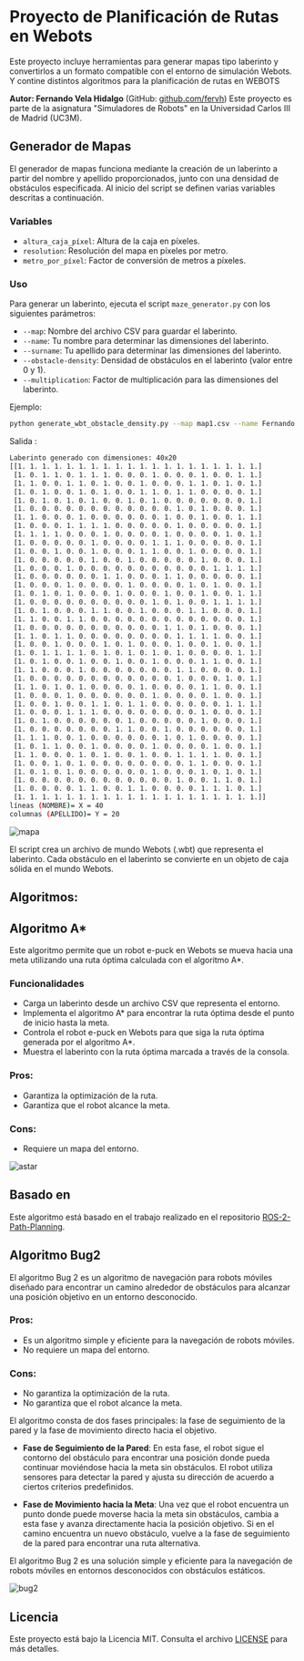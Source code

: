 # Proyecto de Planificación de Rutas en Webots

Este proyecto incluye herramientas para generar mapas tipo laberinto y convertirlos a un formato compatible con el entorno de simulación Webots. Y contine distintos algoritmos para la planificación de rutas en WEBOTS

**Autor: Fernando Vela Hidalgo** (GitHub: [github.com/fervh](https://github.com/fervh))
Este proyecto es parte de la asignatura "Simuladores de Robots" en la Universidad Carlos III de Madrid (UC3M).

## Generador de Mapas

El generador de mapas funciona mediante la creación de un laberinto a partir del nombre y apellido proporcionados, junto con una densidad de obstáculos especificada.  Al inicio del script se definen varias variables descritas a continuación.

### Variables
- `altura_caja_píxel`: Altura de la caja en píxeles.
- `resolution`: Resolución del mapa en píxeles por metro.
- `metro_por_píxel`: Factor de conversión de metros a píxeles.


### Uso
Para generar un laberinto, ejecuta el script `maze_generator.py` con los siguientes parámetros:

- `--map`: Nombre del archivo CSV para guardar el laberinto.
- `--name`: Tu nombre para determinar las dimensiones del laberinto.
- `--surname`: Tu apellido para determinar las dimensiones del laberinto.
- `--obstacle-density`: Densidad de obstáculos en el laberinto (valor entre 0 y 1).
- `--multiplication`: Factor de multiplicación para las dimensiones del laberinto.

Ejemplo:
```bash
python generate_wbt_obstacle_density.py --map map1.csv --name Fernando --surname Vela --obstacle-density 0.3 --multiplication 5
```

Salida : 
```bash
Laberinto generado con dimensiones: 40x20
[[1. 1. 1. 1. 1. 1. 1. 1. 1. 1. 1. 1. 1. 1. 1. 1. 1. 1. 1. 1.]
 [1. 0. 1. 1. 0. 1. 1. 1. 0. 0. 0. 1. 0. 0. 0. 1. 0. 0. 1. 1.]
 [1. 1. 0. 0. 1. 1. 0. 1. 0. 0. 1. 0. 0. 0. 1. 1. 0. 1. 0. 1.]
 [1. 0. 1. 0. 0. 1. 0. 1. 0. 0. 1. 1. 0. 1. 1. 0. 0. 0. 0. 1.]
 [1. 0. 1. 0. 1. 0. 1. 0. 0. 1. 0. 1. 0. 0. 0. 0. 0. 0. 0. 1.]
 [1. 0. 0. 0. 0. 0. 0. 0. 0. 0. 0. 0. 0. 1. 0. 1. 0. 0. 0. 1.]
 [1. 1. 0. 0. 0. 1. 0. 0. 0. 0. 0. 0. 1. 0. 0. 1. 0. 0. 1. 1.]
 [1. 0. 0. 0. 1. 1. 1. 1. 0. 0. 0. 0. 0. 1. 0. 0. 0. 0. 0. 1.]
 [1. 1. 1. 1. 0. 0. 0. 1. 0. 0. 0. 0. 1. 0. 0. 0. 0. 1. 0. 1.]
 [1. 0. 0. 0. 0. 0. 1. 0. 0. 0. 0. 1. 1. 1. 0. 0. 0. 0. 0. 1.]
 [1. 0. 0. 1. 0. 0. 1. 0. 0. 0. 1. 1. 0. 0. 1. 0. 0. 0. 0. 1.]
 [1. 0. 0. 0. 0. 0. 1. 0. 0. 1. 0. 0. 0. 0. 0. 1. 0. 0. 0. 1.]
 [1. 0. 0. 0. 1. 0. 0. 0. 0. 0. 0. 0. 0. 0. 0. 0. 1. 1. 1. 1.]
 [1. 0. 0. 0. 0. 0. 0. 1. 1. 0. 0. 0. 1. 1. 0. 0. 0. 0. 0. 1.]
 [1. 0. 0. 0. 1. 0. 0. 0. 0. 1. 0. 0. 0. 0. 1. 0. 1. 0. 0. 1.]
 [1. 0. 1. 0. 1. 0. 0. 0. 1. 0. 0. 0. 1. 0. 0. 1. 0. 0. 1. 1.]
 [1. 0. 0. 0. 0. 0. 0. 0. 0. 0. 0. 1. 0. 1. 0. 0. 1. 1. 1. 1.]
 [1. 0. 1. 0. 0. 0. 1. 1. 0. 0. 1. 0. 0. 0. 1. 1. 0. 0. 0. 1.]
 [1. 1. 0. 0. 1. 1. 0. 0. 0. 0. 0. 0. 0. 0. 0. 0. 0. 0. 0. 1.]
 [1. 0. 0. 0. 0. 0. 0. 0. 0. 0. 0. 0. 1. 1. 0. 1. 0. 0. 0. 1.]
 [1. 1. 0. 1. 1. 0. 0. 0. 0. 0. 0. 0. 0. 1. 1. 1. 1. 0. 0. 1.]
 [1. 0. 0. 1. 0. 0. 0. 1. 0. 1. 0. 0. 0. 1. 0. 0. 1. 0. 0. 1.]
 [1. 0. 1. 1. 1. 1. 0. 1. 0. 1. 0. 1. 0. 1. 0. 0. 0. 0. 1. 1.]
 [1. 0. 1. 0. 0. 1. 0. 0. 1. 0. 0. 1. 0. 0. 0. 1. 1. 0. 0. 1.]
 [1. 1. 0. 0. 0. 1. 0. 0. 0. 0. 0. 0. 0. 1. 1. 0. 0. 0. 0. 1.]
 [1. 0. 0. 0. 0. 0. 0. 0. 0. 0. 0. 0. 0. 1. 0. 0. 0. 1. 0. 1.]
 [1. 1. 0. 1. 0. 1. 0. 0. 0. 0. 1. 0. 0. 0. 0. 1. 1. 0. 0. 1.]
 [1. 0. 0. 0. 1. 0. 0. 0. 0. 0. 0. 1. 0. 0. 0. 0. 1. 0. 0. 1.]
 [1. 0. 0. 1. 0. 0. 1. 1. 0. 1. 1. 0. 0. 0. 0. 0. 0. 1. 1. 1.]
 [1. 0. 0. 0. 1. 1. 1. 0. 0. 0. 0. 0. 0. 0. 0. 1. 0. 0. 0. 1.]
 [1. 0. 1. 0. 0. 0. 0. 0. 0. 1. 0. 0. 0. 0. 0. 1. 0. 0. 0. 1.]
 [1. 0. 0. 0. 0. 0. 0. 0. 1. 1. 0. 0. 1. 0. 0. 0. 0. 0. 0. 1.]
 [1. 1. 1. 0. 0. 1. 0. 0. 0. 0. 0. 0. 1. 0. 1. 0. 0. 0. 0. 1.]
 [1. 0. 1. 1. 0. 0. 1. 0. 0. 0. 0. 1. 0. 0. 0. 0. 1. 0. 0. 1.]
 [1. 1. 0. 0. 0. 1. 0. 1. 0. 0. 1. 0. 0. 1. 1. 1. 1. 0. 0. 1.]
 [1. 0. 0. 1. 0. 1. 0. 0. 0. 0. 0. 0. 0. 0. 1. 1. 0. 0. 0. 1.]
 [1. 0. 1. 0. 1. 0. 0. 0. 0. 0. 0. 1. 0. 0. 0. 1. 0. 1. 0. 1.]
 [1. 0. 0. 0. 0. 0. 0. 0. 0. 0. 0. 0. 0. 1. 0. 0. 1. 1. 0. 1.]
 [1. 0. 0. 0. 0. 1. 1. 0. 0. 1. 1. 0. 0. 0. 0. 1. 1. 1. 0. 1.]
 [1. 1. 1. 1. 1. 1. 1. 1. 1. 1. 1. 1. 1. 1. 1. 1. 1. 1. 1. 1.]]
líneas (NOMBRE)= X = 40
columnas (APELLIDO)= Y = 20
```

![mapa](media/map.png)

El script crea un archivo de mundo Webots (.wbt) que representa el laberinto. Cada obstáculo en el laberinto se convierte en un objeto de caja sólida en el mundo Webots.

##
##
## Algoritmos:
##

## Algoritmo A*
Este algoritmo permite que un robot e-puck en Webots se mueva hacia una meta utilizando una ruta óptima calculada con el algoritmo A*.

### Funcionalidades

- Carga un laberinto desde un archivo CSV que representa el entorno.
- Implementa el algoritmo A* para encontrar la ruta óptima desde el punto de inicio hasta la meta.
- Controla el robot e-puck en Webots para que siga la ruta óptima generada por el algoritmo A*.
- Muestra el laberinto con la ruta óptima marcada a través de la consola.

### Pros:

- Garantiza la optimización de la ruta.
- Garantiza que el robot alcance la meta.

### Cons:

- Requiere un mapa del entorno.

![astar](media/astar.png)

## Basado en
Este algoritmo está basado en el trabajo realizado en el repositorio [ROS-2-Path-Planning](https://github.com/fervh/ROS-2-Path-Planning).

## Algoritmo Bug2
El algoritmo Bug 2 es un algoritmo de navegación para robots móviles diseñado para encontrar un camino alrededor de obstáculos para alcanzar una posición objetivo en un entorno desconocido.

### Pros:

- Es un algoritmo simple y eficiente para la navegación de robots móviles.
- No requiere un mapa del entorno.

### Cons:

- No garantiza la optimización de la ruta.
- No garantiza que el robot alcance la meta.

El algoritmo consta de dos fases principales: la fase de seguimiento de la pared y la fase de movimiento directo hacia el objetivo.

- **Fase de Seguimiento de la Pared**: En esta fase, el robot sigue el contorno del obstáculo para encontrar una posición donde pueda continuar moviéndose hacia la meta sin obstáculos. El robot utiliza sensores para detectar la pared y ajusta su dirección de acuerdo a ciertos criterios predefinidos.

- **Fase de Movimiento hacia la Meta**: Una vez que el robot encuentra un punto donde puede moverse hacia la meta sin obstáculos, cambia a esta fase y avanza directamente hacia la posición objetivo. Si en el camino encuentra un nuevo obstáculo, vuelve a la fase de seguimiento de la pared para encontrar una ruta alternativa.

El algoritmo Bug 2 es una solución simple y eficiente para la navegación de robots móviles en entornos desconocidos con obstáculos estáticos.

![bug2](media/bug-algorithms.jpg)

## Licencia

Este proyecto está bajo la Licencia MIT. Consulta el archivo [LICENSE](LICENSE) para más detalles.


